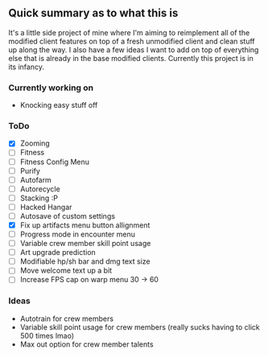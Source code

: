 ## Quick summary as to what this is
It's a little side project of mine where I'm aiming to reimplement all of the modified client features on top of a fresh unmodified client and clean stuff up along the way. I also have a few ideas I want to add on top of everything else that is already in the base modified clients. Currently this project is in its infancy.

### Currently working on
- Knocking easy stuff off

### ToDo
- [x] Zooming
- [ ] Fitness
- [ ] Fitness Config Menu
- [ ] Purify
- [ ] Autofarm
- [ ] Autorecycle
- [ ] Stacking :P
- [ ] Hacked Hangar
- [ ] Autosave of custom settings
- [x] Fix up artifacts menu button allignment
- [ ] Progress mode in encounter menu
- [ ] Variable crew member skill point usage
- [ ] Art upgrade prediction
- [ ] Modifiable hp/sh bar and dmg text size
- [ ] Move welcome text up a bit
- [ ] Increase FPS cap on warp menu 30 -> 60

### Ideas
- Autotrain for crew members
- Variable skill point usage for crew members (really sucks having to click 500 times lmao)
- Max out option for crew member talents

